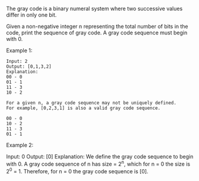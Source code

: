 The gray code is a binary numeral system where two successive values differ in only one bit.

Given a non-negative integer n representing the total number of bits in the code, print the sequence of gray code. A gray code sequence must begin with 0.

Example 1:
```
Input: 2
Output: [0,1,3,2]
Explanation:
00 - 0
01 - 1
11 - 3
10 - 2

For a given n, a gray code sequence may not be uniquely defined.
For example, [0,2,3,1] is also a valid gray code sequence.

00 - 0
10 - 2
11 - 3
01 - 1
```
Example 2:


Input: 0
Output: [0]
Explanation: We define the gray code sequence to begin with 0.
             A gray code sequence of n has size = 2<sup>n</sup>, which for n = 0 the size is 2<sup>0</sup> = 1.
             Therefore, for n = 0 the gray code sequence is [0].

